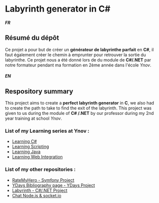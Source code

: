 # Labyrinth generator in C#


##### FR

## Résumé du dépôt

Ce projet a pour but de créer un **générateur de labyrinthe parfait** en **C#**, il faut également créer le chemin à emprunter pour retrouver la sortie du labyrinthe. Ce projet nous a été donné lors de du module de **C#/.NET** par notre formateur pendant ma formation en 2ème année dans l'école *Ynov*.


##### EN

## Respository summary

This project aims to create a **perfect labyrinth generator** in **C**, we also had to create the path to take to find the exit of the labyrinth. This project was given to us during the module of **C# /.NET** by our professor during my 2nd year training at school *Ynov*.



### List of my Learning series at Ynov :

* [Learning C#](https://github.com/ImMyst/Learning-CSharp-B2)
* [Learning Scripting](https://github.com/ImMyst/Learning-Scripting-B2)
* [Learning Java](https://github.com/ImMyst/Learning-Java-B1)
* [Learning Web Integration](https://github.com/ImMyst/Learning-Web-integration)

### List of my other repositories :

* [RateMyHero - Symfony Project](https://github.com/ImMyst/RateMyHero)
* [YDays Bibliography page - YDays Project](https://github.com/ImMyst/Ydays-Bibliography-page)
* [Labyrinth - C#/.NET Project](https://github.com/ImMyst/Labyrinth-CSharp)
* [Chat Node.js & socket.io](https://github.com/ImMyst/Chat-Node.js-socket.io)
